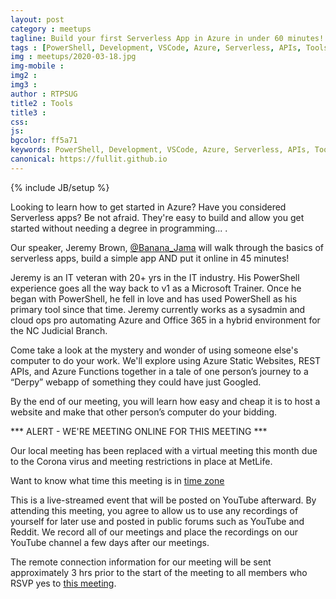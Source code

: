 ```yaml
---
layout: post
category : meetups
tagline: Build your first Serverless App in Azure in under 60 minutes!
tags : [PowerShell, Development, VSCode, Azure, Serverless, APIs, Tools]
img : meetups/2020-03-18.jpg
img-mobile : 
img2 : 
img3 : 
author : RTPSUG
title2 : Tools
title3 : 
css: 
js: 
bgcolor: ff5a71
keywords: PowerShell, Development, VSCode, Azure, Serverless, APIs, Tools
canonical: https://fullit.github.io
---
```

{% include JB/setup %}

Looking to learn how to get started in Azure? Have you considered Serverless apps? Be not afraid. They're easy to build and allow you get started without needing a degree in programming... .

<!--more-->

Our speaker, Jeremy Brown, [@Banana_Jama](https://twitter.com/Banana_Jama) will walk through the basics of serverless apps, build a simple app AND put it online in 45 minutes!

Jeremy is an IT veteran with 20+ yrs in the IT industry. His PowerShell experience goes all the way back to v1 as a Microsoft Trainer. Once he began with PowerShell, he fell in love and has used PowerShell as his primary tool since that time. Jeremy currently works as a sysadmin and cloud ops pro automating Azure and Office 365 in a hybrid environment for the NC Judicial Branch.

Come take a look at the mystery and wonder of using someone else's computer to do your work. We'll explore using Azure Static Websites, REST APIs, and Azure Functions together in a tale of one person’s journey to a “Derpy” webapp of something they could have just Googled.

By the end of our meeting, you will learn how easy and cheap it is to host a website and make that other person’s computer do your bidding.

*** ALERT - WE'RE MEETING ONLINE FOR THIS MEETING ***

Our local meeting has been replaced with a virtual meeting this month due to the Corona virus and meeting restrictions in place at MetLife.

Want to know what time this meeting is in  [time zone](https://everytimezone.com/s/7dcbba24)

This is a live-streamed event that will be posted on YouTube afterward. By attending this meeting, you agree to allow us to use any recordings of yourself for later use and posted in public forums such as YouTube and Reddit. We record all of our meetings and place the recordings on our YouTube channel a few days after our meetings.

The remote connection information for our meeting will be sent approximately 3 hrs prior to the start of the meeting to all members who RSVP yes to [this meeting](https://www.meetup.com/Research-Triangle-PowerShell-Users-Group/events/269450297/).

